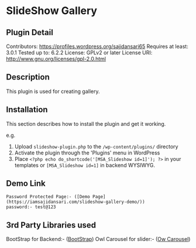 # SlideShow Gallery

## Plugin Detail
Contributors: https://profiles.wordpress.org/sajidansari65
Requires at least: 3.0.1
Tested up to: 6.2.2
License: GPLv2 or later
License URI: http://www.gnu.org/licenses/gpl-2.0.html


## Description

This plugin is used for creating gallery.

## Installation

This section describes how to install the plugin and get it working.

e.g.

1. Upload `slideshow-plugin.php` to the `/wp-content/plugins/` directory
2. Activate the plugin through the 'Plugins' menu in WordPress
3. Place `<?php echo do_shortcode('[MSA_Slideshow id=1]'); ?>` in your templates or `[MSA_Slideshow id=1]` in backend WYSIWYG.

## Demo Link
```
Password Protected Page:- ([Demo Page](https://iamsajidansari.com/slideshow-gallery-demo/))
password:- test@123
```


## 3rd Party Libraries used
BootStrap for Backend:- ([BootStrap](https://getbootstrap.com/))
Owl Carousel for slider:- ([Ow Carousel](https://owlcarousel2.github.io/OwlCarousel2/))